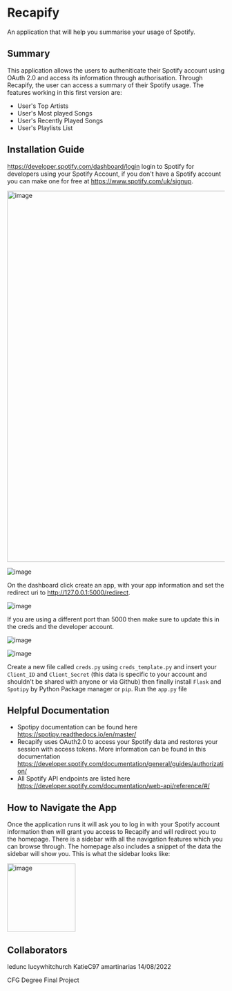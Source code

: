 # Recapify
An application that will help you summarise your usage of Spotify.

## Summary
This application allows the users to autheniticate their Spotify account using OAuth 2.0 and access its information through authorisation. Through Recapify, the user can access a summary of their Spotify usage. The features working in this first version are:

* User's Top Artists
* User's Most played Songs
* User's Recently Played Songs
* User's Playlists List

## Installation Guide
https://developer.spotify.com/dashboard/login login to Spotify for developers using your Spotify Account, if you don't have a Spotify account you can make one for free at https://www.spotify.com/uk/signup.

<img width="858" alt="image" src="https://user-images.githubusercontent.com/102866922/184502478-03ac732c-231f-478c-ba6f-a624cc028888.png">

![image](https://user-images.githubusercontent.com/102866922/184502508-1461ead8-5aac-4f49-bc53-9efcd57afe44.png)

On the dashboard click create an app, with your app information and set the redirect uri to http://127.0.0.1:5000/redirect.

![image](https://user-images.githubusercontent.com/102866922/184502543-e9809bb9-b4c9-40f4-894f-96f071c1b43a.png)


If you are using a different port than 5000 then make sure to update this in the creds and the developer account.

![image](https://user-images.githubusercontent.com/102866922/184502565-6c0a4a1d-3b27-4369-ac9d-99e21d385c3e.png)

![image](https://user-images.githubusercontent.com/102866922/184502589-7713ee24-3e74-4cf0-9b30-7230acce931e.png)

Create a new file called `creds.py` using `creds_template.py` and insert your `Client_ID` and `Client_Secret` (this data is specific to your account and shouldn't be shared with anyone or via Github) then finally install `Flask` and `Spotipy` by Python Package manager or `pip`.
Run the `app.py` file

## Helpful Documentation
* Spotipy documentation can be found here https://spotipy.readthedocs.io/en/master/
* Recapify uses OAuth2.0 to access your Spotify data and restores your session with access tokens. More information can be found in this documentation https://developer.spotify.com/documentation/general/guides/authorization/
* All Spotify API endpoints are listed here https://developer.spotify.com/documentation/web-api/reference/#/

## How to Navigate the App
Once the application runs it will ask you to log in with your Spotify account information then will grant you access to Recapify and will redirect you to the homepage. There is a sidebar with all the navigation features which you can browse through. The homepage also includes a snippet of the data the sidebar will show you. This is what the sidebar looks like:

<img width="158" alt="image" src="https://user-images.githubusercontent.com/102866922/184502278-ca76176d-ce44-4d88-9b71-a642cf62a71e.png">

## Collaborators 
ledunc
lucywhitchurch
KatieC97
amartinarias
14/08/2022

CFG Degree Final Project
